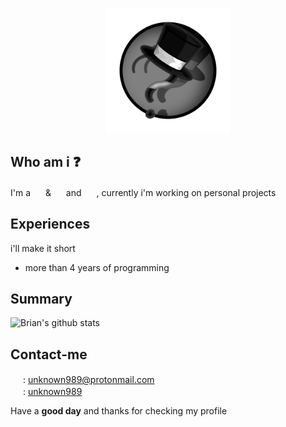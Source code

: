 <p align=center><img width=200 height=200 src="images/logo.png" /></p>

## Who am i ❓
I'm a <a target="_blank" href="https://github.com/unknown989?tab=repositories&q=&type=&language=python&sort="><img width=16 height=16 src="https://logos-download.com/wp-content/uploads/2016/10/Python_logo_icon.png"></a> & <a target="_blank" href="https://github.com/unknown989?tab=repositories&q=&type=&language=c%2B%2B&sort="><img width=16 height=16 src="https://brandslogos.com/wp-content/uploads/images/large/c-logo.png"></a> and <a target="_blank" href="https://github.com/unknown989?tab=repositories&q=&type=&language=javascript&sort="><img width=16 height=16 src="https://upload.wikimedia.org/wikipedia/commons/thumb/9/99/Unofficial_JavaScript_logo_2.svg/1200px-Unofficial_JavaScript_logo_2.svg.png"></a> , currently i'm working on personal projects

## Experiences
i'll make it short
* more than 4 years of programming

## Summary
![Brian's github stats](https://github-readme-stats.vercel.app/api?username=unknown989&count_private=true&show_icons=true&theme=default)

## Contact-me

<img src="http://www.pngall.com/wp-content/uploads/2/Email-PNG-Photo.png" width=16 height=16> : <a target="_blank" href="mailto:unknown989@protonmail.com">unknown989@protonmail.com</a><br>
<img src="https://www.pinclipart.com/picdir/big/211-2116571_website-website-logo-png-transparent-background-clipart.png" width=16 height=16> : <a target="_blank" href="https://unknown989.github.io/">unknown989</a>

Have a <b>good day</b> and thanks for checking my profile
